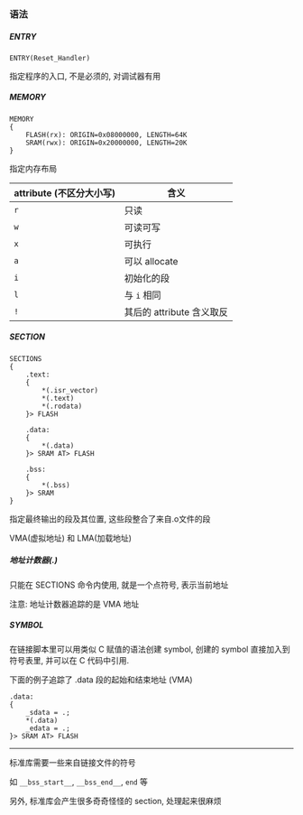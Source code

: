 ### 语法

##### ENTRY

```
ENTRY(Reset_Handler)
```

指定程序的入口, 不是必须的, 对调试器有用

##### MEMORY

```
MEMORY
{
    FLASH(rx): ORIGIN=0x08000000, LENGTH=64K
    SRAM(rwx): ORIGIN=0x20000000, LENGTH=20K
}
```

指定内存布局

| attribute (不区分大小写) | 含义                      |
| ------------------------ | ------------------------- |
| `r`                      | 只读                      |
| `w`                      | 可读可写                  |
| `x`                      | 可执行                    |
| `a`                      | 可以 allocate             |
| `i`                      | 初始化的段                |
| `l`                      | 与 `i` 相同               |
| `!`                      | 其后的 attribute 含义取反 |

##### SECTION

```
SECTIONS
{
    .text:
    {
        *(.isr_vector)
        *(.text)
        *(.rodata)
    }> FLASH

    .data:
    {
        *(.data)
    }> SRAM AT> FLASH

    .bss:
    {
        *(.bss)
    }> SRAM
}
```

指定最终输出的段及其位置, 这些段整合了来自.o文件的段

VMA(虚拟地址) 和 LMA(加载地址)

##### 地址计数器(.)

只能在 SECTIONS 命令内使用, 就是一个点符号, 表示当前地址

注意: 地址计数器追踪的是 VMA 地址

##### SYMBOL

在链接脚本里可以用类似 C 赋值的语法创建 symbol, 创建的 symbol 直接加入到符号表里, 并可以在 C 代码中引用.

下面的例子追踪了 .data 段的起始和结束地址 (VMA)

```
.data:
{
    _sdata = .;
    *(.data)
    _edata = .;
}> SRAM AT> FLASH
```

---

标准库需要一些来自链接文件的符号

如 `__bss_start__`, `__bss_end__`, `end` 等

另外, 标准库会产生很多奇奇怪怪的 section, 处理起来很麻烦
